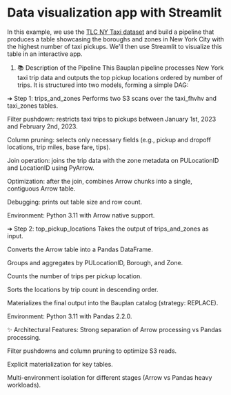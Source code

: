 # Data visualization app with Streamlit

In this example, we use the [TLC NY Taxi dataset](https://www.nyc.gov/site/tlc/about/tlc-trip-record-data.page) and build a pipeline that produces a table showcasing the boroughs and zones in New York City with the highest number of taxi pickups.
We'll then use Streamlit to visualize this table in an interactive app.

1. 📚 Description of the Pipeline
This Bauplan pipeline processes New York taxi trip data and outputs the top pickup locations ordered by number of trips.
It is structured into two models, forming a simple DAG:

➔ Step 1: trips_and_zones
Performs two S3 scans over the taxi_fhvhv and taxi_zones tables.

Filter pushdown: restricts taxi trips to pickups between January 1st, 2023 and February 2nd, 2023.

Column pruning: selects only necessary fields (e.g., pickup and dropoff locations, trip miles, base fare, tips).

Join operation: joins the trip data with the zone metadata on PULocationID and LocationID using PyArrow.

Optimization: after the join, combines Arrow chunks into a single, contiguous Arrow table.

Debugging: prints out table size and row count.

Environment: Python 3.11 with Arrow native support.

➔ Step 2: top_pickup_locations
Takes the output of trips_and_zones as input.

Converts the Arrow table into a Pandas DataFrame.

Groups and aggregates by PULocationID, Borough, and Zone.

Counts the number of trips per pickup location.

Sorts the locations by trip count in descending order.

Materializes the final output into the Bauplan catalog (strategy: REPLACE).

Environment: Python 3.11 with Pandas 2.2.0.

✨ Architectural Features:
Strong separation of Arrow processing vs Pandas processing.

Filter pushdowns and column pruning to optimize S3 reads.

Explicit materialization for key tables.

Multi-environment isolation for different stages (Arrow vs Pandas heavy workloads).

